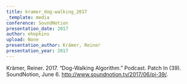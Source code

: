 ```yaml
---
title: kramer_dog-walking_2017
_template: media
conference: SoundNotion
presentation_date: 2017
author: ehopkins
upload: None
presentation_author: Krämer, Reiner
presentation_year: 2017
---
```

Krämer, Reiner. 2017. “Dog-Walking Algorithm.” Podcast. Patch In (39). SoundNotion, June 6. http://www.soundnotion.tv/2017/06/pi-39/.
